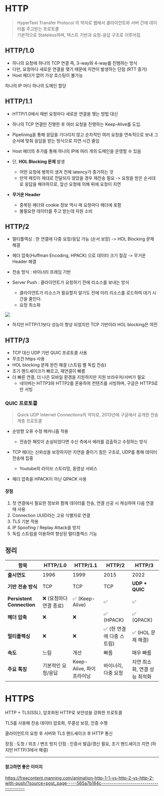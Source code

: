 # HTTP

> HyperText Transfer Protocol 의 약자로 웹에서 클라이언트와 서버 간에 데이터를 주고받는 프로토콜 <br>
기본적으로 Stateless하며, 텍스트 기반과 요청-응답 구조로 이루어짐


## HTTP/1.0

* 하나의 요청에 하나의 TCP 연결 즉, 3-way와 4-way를 진행하는 방식
* 다만, 요청마다 새로운 연결을 맺기 때문에 지연이 발생하는 단점 (RTT 증가)
* Host 헤더가 없어 가상 호스팅이 불가능

하나의 IP 마다 하나의 도메인 할당

## HTTP/1.1

* HTTP/1.0에서 매번 요청마다 새로운 연결을 맺는 방법 대신
* 하나의 TCP 연결만 진행한 후 여러 요청을 진행하는 Keep-Alive를 도입.

* Pipelining을 통해 응답을 기다리지 않고 순차적인 여러 요청을 연속적으로 보내 그 순서에 맞춰 응답을 받는 방식으로 지연 시간 줄임

* Host 헤더의 추가를 통해 하나의 IP에 여러 개의 도메인을 운영할 수 있음

* 단, **HOL Blocking 문제** 발생

    * 어떤 요청에 병목이 생겨 전체 latency가 증가하는 것
    * 만약 패킷이 제대로 전달되지 않았을 경우 재전송 필요 -> 요청을 받은 순서대로 응답을 해야하므로, 앞선 요청에 의해 뒤에 요청이 지연

* **무거운 Header**
    * 중복된 헤더와 cookie 정보 역시 매 요청마다 헤더에 포함
    * 불필요한 데이터를 주고 받는데 자원 소비

## HTTP/2

* 멀티플렉싱 : 한 연결에 다중 요청/응답 가능 (순서 보장) -> HOL Blocking 문제 해결
* 헤더 압축(Huffman Encoding, HPACK) 으로 데이터 크기 절감 -> 무거운 Header 해결
* 전송 방식 : 바이너리 프레임 기반

* Server Push : 클라이언트가 요청하기 전에 리소스를 보내는 방식
    * 클라이언트가 리소스가 필요할지 알기도 전에 미리 리소스를 로드하여 대기 시간을 줄인다.
    * 요청 최소화

![](https://velog.velcdn.com/images/khhkmg0205/post/51475c0d-63a2-4b2c-96b5-f5a1a35b8475/image.png)

* 하지만 HTTP/1.1보다 성능이 향상 되었지만 TCP 기반이라 HOL blocking은 여전

## HTTP/3

* TCP 대신 UDP 기반 QUIC 프로토콜 사용
* 무조건 https 사용
* HOL blocking 문제 완전 해결 (스트림 별 독립 전송)
* 초기 핸드셰이크가 빠르고, 재연결이 빠름
* 더 빠른 연결, 더 나은 모바일 환경을 지원하지만 지원 브라우저/서버가 필요
    * 네이버는 HTTP3와 HTTP2를 혼용하여 컨텐츠를 서빙하며, 구글은 HTTP3로만 서빙

### QUIC 프로토콜

> Quick UDP Internet Connections의 약자로, 2013년에 구글에서 공개한 전송 계층 프로토콜

* 순방향 오류 수정 메커니즘 적용
    * 전송한 패킷이 손실되었다면 수신 측에서 에러를 검출하고 수정하는 방식

* TCP 헤더는 신뢰성을 보장하지만 지연을 줄이기 힘든 구조로, UDP를 통해 데이터 전송에 집중
    * Youtube의 라이브 스트리밍, 동영상 서비스

* 헤더 압축을 HPACK이 아닌 QPACK 사용

#### 장점

1. 첫 연결에서 필요한 정보와 함께 데이터를 전송, 연결 선공 시 캐싱하여 다음 연결 때 사용
2. Connection UUID라는 고유 식별자로 연결
3. TLS 기본 적용
4. IP Spoofing / Replay Attack을 방지
5. 독립 스트림을 이용하여 향상된 멀티플렉스 기능

## 정리

| 항목                        | HTTP/1.0       | HTTP/1.1           | HTTP/2           | HTTP/3            |
| ------------------------- | -------------- | ------------------ | ---------------- | ----------------- |
| **출시연도**                  | 1996           | 1999               | 2015             | 2022              |
| **기반 전송 방식**              | TCP            | TCP                | TCP              | **UDP + QUIC**    |
| **Persistent Connection** | ❌ (요청마다 연결 종료) | ✅ (Keep-Alive)     | ✅                | ✅                 |
| **헤더 압축**                 | ❌              | ❌                  | ✅ (HPACK)        | ✅ (QPACK)         |
| **멀티플렉싱**                 | ❌              | ❌                  | ✅ (한 연결에 다중 스트림) | ✅ (HOL 문제 해결)     |
| **속도**                    | 느림             | 개선                 | 빠름               | 매우 빠름             |
| **주요 특징**                 | 기본적인 요청/응답     | Keep-Alive, 파이프라이닝 | 바이너리, 다중 요청      | 지연 최소화, 연결 성능 최적화 |


# HTTPS

HTTP + TLS(SSL), 암호화된 HTTP로 보안성을 강화한 프로토콜

TLS를 사용해 전송 데이터 암호화, 무결성 보장, 인증 수행

클라이언트의 요청 후 서버와 TLS 핸드셰이크 후 HTTP 통신

장점 : 도청 / 위조 / 변조 방지
단점 : 인증서 발급/갱신 필요, 초기 핸드셰이크 지연 (하지만 HTTP/3에서 해결)

---
#### 참고하면 좋은 이미지

https://freecontent.manning.com/animation-http-1-1-vs-http-2-vs-http-2-with-push/?source=post_page-----565a7b184c---------------------------------------